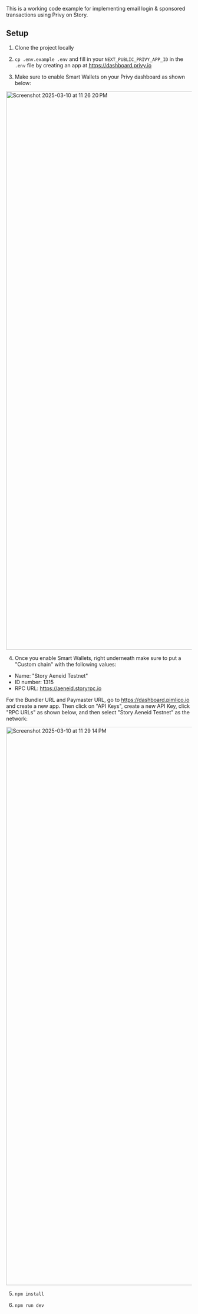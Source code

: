 This is a working code example for implementing email login & sponsored transactions using Privy on Story.

## Setup

1. Clone the project locally

2. `cp .env.example .env` and fill in your `NEXT_PUBLIC_PRIVY_APP_ID` in the `.env` file by creating an app at https://dashboard.privy.io

3. Make sure to enable Smart Wallets on your Privy dashboard as shown below:

  <img width="1512" alt="Screenshot 2025-03-10 at 11 26 20 PM" src="https://github.com/user-attachments/assets/1e12e09b-501b-4a74-97e2-efeff354a503" />

4. Once you enable Smart Wallets, right underneath make sure to put a "Custom chain" with the following values:

- Name: "Story Aeneid Testnet"
- ID number: 1315
- RPC URL: https://aeneid.storyrpc.io

For the Bundler URL and Paymaster URL, go to https://dashboard.pimlico.io and create a new app. Then click on "API Keys", create a new API Key, click "RPC URLs" as shown below, and then select "Story Aeneid Testnet" as the network:

  <img width="1512" alt="Screenshot 2025-03-10 at 11 29 14 PM" src="https://github.com/user-attachments/assets/0e6d9e9c-dc60-44bf-9afe-b17c52ba07f2" />

5. `npm install`

6. `npm run dev`
